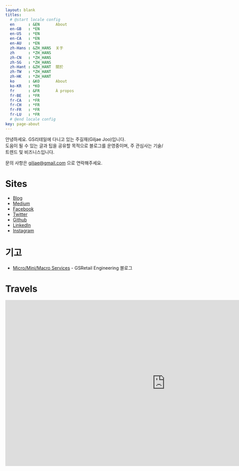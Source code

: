```yaml
---
layout: blank
titles:
  # @start locale config
  en      : &EN       About
  en-GB   : *EN
  en-US   : *EN
  en-CA   : *EN
  en-AU   : *EN
  zh-Hans : &ZH_HANS  关于
  zh      : *ZH_HANS
  zh-CN   : *ZH_HANS
  zh-SG   : *ZH_HANS
  zh-Hant : &ZH_HANT  關於
  zh-TW   : *ZH_HANT
  zh-HK   : *ZH_HANT
  ko      : &KO       About
  ko-KR   : *KO
  fr      : &FR       À propos
  fr-BE   : *FR
  fr-CA   : *FR
  fr-CH   : *FR
  fr-FR   : *FR
  fr-LU   : *FR
  # @end locale config
key: page-about
---
```

안녕하세요. GS리테일에 다니고 있는 주길재(Giljae Joo)입니다. <br/>
도움이 될 수 있는 글과 팁을 공유할 목적으로 블로그를 운영중이며, 주 관심사는 기술/트렌드 및 비즈니스입니다. <br/>

문의 사항은 giljae@gmail.com 으로 연락해주세요.

# Sites
* [Blog](https://giljae.com)
* [Medium](https://giljae.medium.com)
* [Facebook](https://facebook.com/giljae)
* [Twitter](https://twitter.com/giljae)
* [Github](https://github.com/giljae)
* [LinkedIn](https://www.linkedin.com/in/giljae)
* [Instagram](https://instagram.com/giljae)

# 기고
* [Micro/Mini/Macro Services](https://gsretail.tistory.com/1) - GSRetail Engineering 블로그

# Travels
<iframe id="travels" class="center" src="https://www.google.com/maps/d/embed?mid=1T6WlE-nzPg7dQbnXANVCBzNOUgHRLzcl&z=2&ll=35,12&maptype=roadmap" frameborder="0" style="border:0" width="1000" height="520"></iframe>
